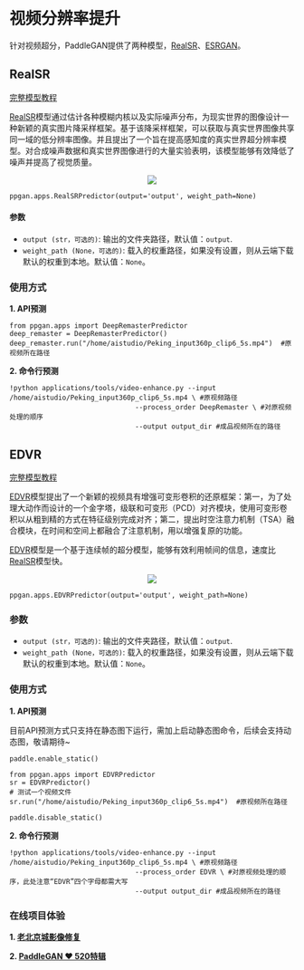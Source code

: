 # 视频分辨率提升

针对视频超分，PaddleGAN提供了两种模型，[RealSR](#RealSR)、[ESRGAN](#EDVR)。

## RealSR

[完整模型教程](https://github.com/PaddlePaddle/PaddleGAN/blob/develop/docs/zh_CN/tutorials/single_image_super_resolution.md)

[RealSR](https://github.com/PaddlePaddle/PaddleGAN/blob/develop/docs/zh_CN/apis/apps.md#ppganappsrealsrpredictor)模型通过估计各种模糊内核以及实际噪声分布，为现实世界的图像设计一种新颖的真实图片降采样框架。基于该降采样框架，可以获取与真实世界图像共享同一域的低分辨率图像。并且提出了一个旨在提高感知度的真实世界超分辨率模型。对合成噪声数据和真实世界图像进行的大量实验表明，该模型能够有效降低了噪声并提高了视觉质量。

<div align='center'>
  <img src='https://user-images.githubusercontent.com/48054808/117925551-02afb500-b32a-11eb-9a11-14e484daa953.png'>
</div>

```
ppgan.apps.RealSRPredictor(output='output', weight_path=None)
```
#### 参数

- `output (str，可选的)`: 输出的文件夹路径，默认值：`output`.
- `weight_path (None，可选的)`: 载入的权重路径，如果没有设置，则从云端下载默认的权重到本地。默认值：`None`。


### 使用方式
**1. API预测**

```
from ppgan.apps import DeepRemasterPredictor
deep_remaster = DeepRemasterPredictor()
deep_remaster.run("/home/aistudio/Peking_input360p_clip6_5s.mp4")  #原视频所在路径

```

**2. 命令行预测**

```
!python applications/tools/video-enhance.py --input /home/aistudio/Peking_input360p_clip6_5s.mp4 \ #原视频路径
                               --process_order DeepRemaster \ #对原视频处理的顺序
                               --output output_dir #成品视频所在的路径
```


## EDVR

[完整模型教程](https://github.com/PaddlePaddle/PaddleGAN/blob/develop/docs/zh_CN/tutorials/video_super_resolution.md)

[EDVR](https://github.com/PaddlePaddle/PaddleGAN/blob/develop/docs/zh_CN/apis/apps.md#ppganappsedvrpredictor)模型提出了一个新颖的视频具有增强可变形卷积的还原框架：第一，为了处理大动作而设计的一个金字塔，级联和可变形（PCD）对齐模块，使用可变形卷积以从粗到精的方式在特征级别完成对齐；第二，提出时空注意力机制（TSA）融合模块，在时间和空间上都融合了注意机制，用以增强复原的功能。

[EDVR](https://github.com/PaddlePaddle/PaddleGAN/blob/develop/docs/zh_CN/apis/apps.md#ppganappsedvrpredictor)模型是一个基于连续帧的超分模型，能够有效利用帧间的信息，速度比[RealSR](https://github.com/PaddlePaddle/PaddleGAN/blob/develop/docs/zh_CN/apis/apps.md#ppganappsrealsrpredictor)模型快。

<div align='center'>
  <img src='https://user-images.githubusercontent.com/48054808/117925546-004d5b00-b32a-11eb-9af9-3b19d666de01.png'>
</div>

```
ppgan.apps.EDVRPredictor(output='output', weight_path=None)
```

### 参数

- `output (str，可选的)`: 输出的文件夹路径，默认值：`output`.
- `weight_path (None，可选的)`: 载入的权重路径，如果没有设置，则从云端下载默认的权重到本地。默认值：`None`。


### 使用方式
**1. API预测** 

目前API预测方式只支持在静态图下运行，需加上启动静态图命令，后续会支持动态图，敬请期待~

```
paddle.enable_static()

from ppgan.apps import EDVRPredictor
sr = EDVRPredictor()
# 测试一个视频文件
sr.run("/home/aistudio/Peking_input360p_clip6_5s.mp4")  #原视频所在路径

paddle.disable_static()

```

**2. 命令行预测**

```
!python applications/tools/video-enhance.py --input /home/aistudio/Peking_input360p_clip6_5s.mp4 \ #原视频路径
                               --process_order EDVR \ #对原视频处理的顺序，此处注意“EDVR”四个字母都需大写
                               --output output_dir #成品视频所在的路径
```

### 在线项目体验
**1. [老北京城影像修复](https://aistudio.baidu.com/aistudio/projectdetail/1161285)**

**2. [PaddleGAN ❤️ 520特辑](https://aistudio.baidu.com/aistudio/projectdetail/1956943?channelType=0&channel=0)**
